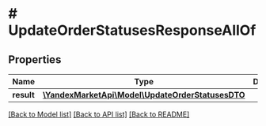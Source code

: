 # # UpdateOrderStatusesResponseAllOf

## Properties

Name | Type | Description | Notes
------------ | ------------- | ------------- | -------------
**result** | [**\YandexMarketApi\Model\UpdateOrderStatusesDTO**](UpdateOrderStatusesDTO.md) |  | [optional]

[[Back to Model list]](../../README.md#models) [[Back to API list]](../../README.md#endpoints) [[Back to README]](../../README.md)
